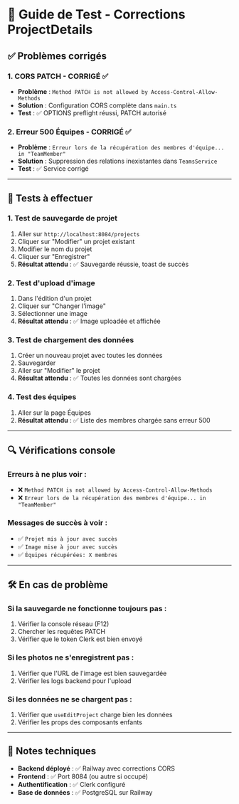 # 🧪 Guide de Test - Corrections ProjectDetails

## ✅ **Problèmes corrigés**

### 1. **CORS PATCH - CORRIGÉ ✅**
- **Problème** : `Method PATCH is not allowed by Access-Control-Allow-Methods`
- **Solution** : Configuration CORS complète dans `main.ts`
- **Test** : ✅ OPTIONS preflight réussi, PATCH autorisé

### 2. **Erreur 500 Équipes - CORRIGÉ ✅**
- **Problème** : `Erreur lors de la récupération des membres d'équipe... in "TeamMember"`
- **Solution** : Suppression des relations inexistantes dans `TeamsService`
- **Test** : ✅ Service corrigé

---

## 🚀 **Tests à effectuer**

### **1. Test de sauvegarde de projet**
1. Aller sur `http://localhost:8084/projects`
2. Cliquer sur "Modifier" un projet existant
3. Modifier le nom du projet
4. Cliquer sur "Enregistrer"
5. **Résultat attendu** : ✅ Sauvegarde réussie, toast de succès

### **2. Test d'upload d'image**
1. Dans l'édition d'un projet
2. Cliquer sur "Changer l'image"
3. Sélectionner une image
4. **Résultat attendu** : ✅ Image uploadée et affichée

### **3. Test de chargement des données**
1. Créer un nouveau projet avec toutes les données
2. Sauvegarder
3. Aller sur "Modifier" le projet
4. **Résultat attendu** : ✅ Toutes les données sont chargées

### **4. Test des équipes**
1. Aller sur la page Équipes
2. **Résultat attendu** : ✅ Liste des membres chargée sans erreur 500

---

## 🔍 **Vérifications console**

### **Erreurs à ne plus voir :**
- ❌ `Method PATCH is not allowed by Access-Control-Allow-Methods`
- ❌ `Erreur lors de la récupération des membres d'équipe... in "TeamMember"`

### **Messages de succès à voir :**
- ✅ `Projet mis à jour avec succès`
- ✅ `Image mise à jour avec succès`
- ✅ `Équipes récupérées: X membres`

---

## 🛠️ **En cas de problème**

### **Si la sauvegarde ne fonctionne toujours pas :**
1. Vérifier la console réseau (F12)
2. Chercher les requêtes PATCH
3. Vérifier que le token Clerk est bien envoyé

### **Si les photos ne s'enregistrent pas :**
1. Vérifier que l'URL de l'image est bien sauvegardée
2. Vérifier les logs backend pour l'upload

### **Si les données ne se chargent pas :**
1. Vérifier que `useEditProject` charge bien les données
2. Vérifier les props des composants enfants

---

## 📝 **Notes techniques**

- **Backend déployé** : ✅ Railway avec corrections CORS
- **Frontend** : ✅ Port 8084 (ou autre si occupé)
- **Authentification** : ✅ Clerk configuré
- **Base de données** : ✅ PostgreSQL sur Railway 